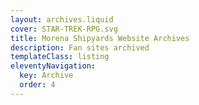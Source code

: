 ```yaml
---
layout: archives.liquid
cover: STAR-TREK-RPG.svg
title: Morena Shipyards Website Archives
description: Fan sites archived
templateClass: listing
eleventyNavigation:
  key: Archive
  order: 4
---
```



